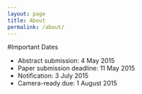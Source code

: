 ```yaml
---
layout: page
title: About
permalink: /about/
---
```


#Important Dates

* Abstract submission: 4 May 2015
* Paper submission deadline:  11 May 2015
* Notification:     3 July 2015
* Camera-ready due:  1 August 2015

